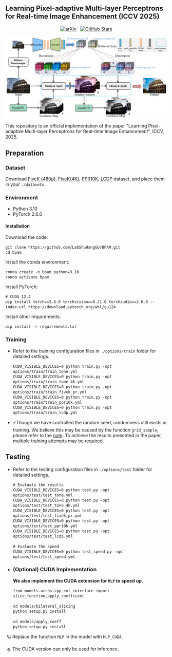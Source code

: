 ## Learning Pixel-adaptive Multi-layer Perceptrons for Real-time Image Enhancement (ICCV 2025) <br>

<p align="center">
  <a href="https://arxiv.org/abs/2507.12135">
    <img alt="arXiv" src="https://img.shields.io/badge/arXiv%20paper-2507.12135-b31b1b.svg" border="0">
  </a>
  &nbsp;
  <a href="https://github.com/LabShuHangGU/BPAM">
    <img alt="GitHub Stars" src="https://img.shields.io/github/stars/LabShuHangGU/BPAM?style=social" border="0">
  </a>
</p>

<p align="center">
  <img src="figures/framework.png" width="720">
</p>

This repository is an official implementation of the paper "Learning Pixel-adaptive Multi-layer Perceptrons for Real-time Image Enhancement", ICCV, 2025.

## Preparation

### Dataset
Download  [FiveK (480p)](https://github.com/HuiZeng/Image-Adaptive-3DLUT), [FiveK(4K)](https://github.com/fengzhang427/LLF-LUT), [PPR10K](https://github.com/csjliang/PPR10K), [LCDP](https://www.whyy.site/paper/lcdp) dataset, and place them in your `./datasets`.

### Environment

- Python 3.10
- PyTorch 2.6.0

#### Installation

Download the code:
```
git clone https://github.com/LabShuHangGU/BPAM.git
cd bpam
```

Install the conda environment:

```
conda create -n bpam python=3.10
conda activate bpam
```

Install PyTorch:

```
# CUDA 12.4
pip install torch==2.6.0 torchvision==0.21.0 torchaudio==2.6.0 --index-url https://download.pytorch.org/whl/cu124
```

Install other requirements:

```
pip install -r requirements.txt
```

### Training

- Refer to the training configuration files in `./options/train` folder for detailed settings.

  ```
  CUDA_VISIBLE_DEVICES=0 python train.py -opt options/train/train_tone.yml
  CUDA_VISIBLE_DEVICES=0 python train.py -opt options/train/train_tone_4k.yml
  CUDA_VISIBLE_DEVICES=0 python train.py -opt options/train/train_fivek_pr.yml
  CUDA_VISIBLE_DEVICES=0 python train.py -opt options/train/train_ppr10k.yml
  CUDA_VISIBLE_DEVICES=0 python train.py -opt options/train/train_lcdp.yml
  ```

- ⚡️Though we have controlled the random seed, randomness still exists in training. We believe this may be caused by the function `grid_sample`, please refer to the [note](https://docs.pytorch.org/docs/stable/generated/torch.nn.functional.grid_sample.html). To achieve the results presented in the paper, multiple training attempts may be required.

## Testing

- Refer to the testing configuration files in `./options/test` folder for detailed settings.

  ```
  # Evaluate the results
  CUDA_VISIBLE_DEVICES=0 python test.py -opt options/test/test_tone.yml
  CUDA_VISIBLE_DEVICES=0 python test.py -opt options/test/test_tone_4k.yml
  CUDA_VISIBLE_DEVICES=0 python test.py -opt options/test/test_fivek_pr.yml
  CUDA_VISIBLE_DEVICES=0 python test.py -opt options/test/test_ppr10k.yml
  CUDA_VISIBLE_DEVICES=0 python test.py -opt options/test/test_lcdp.yml
  
  # Evaluate the speed
  CUDA_VISIBLE_DEVICES=0 python test_speed.py -opt options/test/test_speed.yml
  ```

- ### (Optional) CUDA Implementation

  **We also implement the CUDA extension for `MLP` to speed up.**

  ```
  from models.archs.cpp_ext_interface import slice_function,apply_coefficent
  
  cd models/bilateral_slicing
  python setup.py install
  
  cd models/apply_coeff
  python setup.py install
  ```

​	🪐 Replace the function `MLP` in the model with `MLP_CUDA`.

​	🛸 The CUDA version can only be used for inference.


